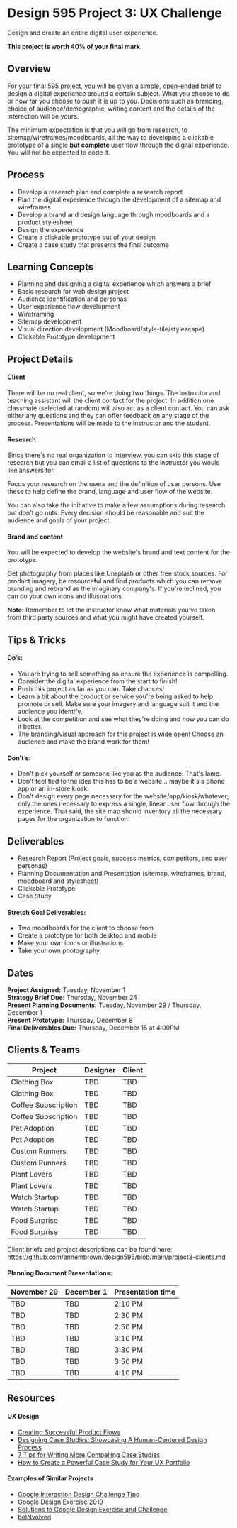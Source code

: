 # Design 595 Project 3: UX Challenge
Design and create an entire digital user experience.

**This project is worth 40% of your final mark.**

## Overview
For your final 595 project, you will be given a simple, open-ended brief to design a digital experience around a certain subject. What you choose to do or how far you choose to push it is up to you. Decisions such as branding, choice of audience/demographic, writing content and the details of the interaction will be yours.

The minimum expectation is that you will go from research, to sitemap/wireframes/moodboards, all the way to developing a clickable prototype of a single **but complete** user flow through the digital experience. You will not be expected to code it. 

## Process 
- Develop a research plan and complete a research report
- Plan the digital experience through the development of a sitemap and wireframes
- Develop a brand and design language through moodboards and a product stylesheet 
- Design the experience 
- Create a clickable prototype out of your design
- Create a case study that presents the final outcome

## Learning Concepts
- Planning and designing a digital experience which answers a brief  
- Basic research for web design project   
- Audience identification and personas   
- User experience flow development 
- Wireframing     
- Sitemap development   
- Visual direction development (Moodboard/style-tile/stylescape)   
- Clickable Prototype development   

## Project Details

#### Client
There will be no real client, so we're doing two things. The instructor and teaching assistant will the client contact for the project. In addition one classmate (selected at random) will also act as a client contact. You can ask either any questions and they can offer feedback on any stage of the process. Presentations will be made to the instructor and the student.

#### Research
Since there's no real organization to interview, you can skip this stage of research but you can email a list of questions to the instructor you would like answers for.

Focus your research on the users and the definition of user persons. Use these to help define the brand, language and user flow of the website.

You can also take the initiative to make a few assumptions during research but don't go nuts. Every decision should be reasonable and suit the audience and goals of your project.

#### Brand and content
You will be expected to develop the website's brand and text content for the prototype. 

Get photography from places like Unsplash or other free stock sources. For product imagery, be resourceful and find products which you can remove branding and rebrand as the imaginary company's. If you're inclined, you can do your own icons and illustrations. 

**Note:** Remember to let the instructor know what materials you've taken from third party sources and what you might have created yourself.

## Tips & Tricks
#### Do’s:
- You are trying to sell something so ensure the experience is compelling.
- Consider the digital experience from the start to finish!
- Push this project as far as you can. Take chances!
- Learn a bit about the product or service you're being asked to help promote or sell. Make sure your imagery and language suit it and the audience you identify.
- Look at the competition and see what they're doing and how you can do it better.
- The branding/visual approach for this project is wide open! Choose an audience and make the brand work for them!

#### Don't’s:
- Don't pick yourself or someone like you as the audience. That's lame.
- Don't feel tied to the idea this has to be a website... maybe it's a phone app or an in-store kiosk. 
- Don't design every page necessary for the website/app/kiosk/whatever; only the ones necessary to express a single, linear user flow through the experience. That said, the site map should inventory all the necessary pages for the organization to function.

## Deliverables
- Research Report (Project goals, success metrics, competitors, and user personas)
- Planning Documentation and Presentation (sitemap, wireframes, brand, moodboard and stylesheet)
- Clickable Prototype
- Case Study

#### Stretch Goal Deliverables:
- Two moodboards for the client to choose from
- Create a prototype for both desktop and mobile
- Make your own icons or illustrations
- Take your own photography

## Dates
**Project Assigned:** Tuesday, November 1 <br>
**Strategy Brief Due:** Thursday, November 24 <br>
**Present Planning Documents:** Tuesday, November 29 / Thursday, December 1 <br>
**Present Prototype:** Thursday, December 8 <br>
**Final Deliverables Due:** Thursday, December 15 at 4:00PM <br>

## Clients & Teams

| Project | Designer | Client |
|  -----  | ----- | ------ |
| Clothing Box | TBD | TBD |
| Clothing Box | TBD | TBD |
| Coffee Subscription | TBD | TBD |
| Coffee Subscription | TBD | TBD |
| Pet Adoption | TBD | TBD |
| Pet Adoption | TBD | TBD |
| Custom Runners | TBD | TBD |
| Custom Runners | TBD | TBD |
| Plant Lovers | TBD | TBD |
| Plant Lovers | TBD | TBD |
| Watch Startup | TBD | TBD |
| Watch Startup | TBD | TBD |
| Food Surprise | TBD | TBD |
| Food Surprise | TBD | TBD |

Client briefs and project descriptions can be found here: https://github.com/annembrown/design595/blob/main/project3-clients.md

#### Planning Document Presentations:

| November 29 | December 1 | Presentation time |
| ----- | ------ | ----- |
| TBD | TBD | 2:10 PM |
| TBD | TBD | 2:30 PM |
| TBD | TBD | 2:50 PM |
| TBD | TBD | 3:10 PM |
| TBD | TBD | 3:30 PM |
| TBD | TBD | 3:50 PM |
| TBD | TBD | 4:10 PM |

## Resources
#### UX Design
- [Creating Successful Product Flows](https://medium.com/@ryanglasgow/creating-successful-product-flows-c41ffbce49a1#.gwnuwmgkz)
- [Designing Case Studies: Showcasing A Human-Centered Design Process](http://www.smashingmagazine.com/2015/02/designing-case-studies-human-centered-design-process/)  
- [7 Tips for Writing More Compelling Case Studies](https://blog.prototypr.io/7-tips-for-writing-more-compelling-case-studies-f479c76f068b)
- [How to Create a Powerful Case Study for Your UX Portfolio](https://medium.com/@userfocus/how-to-create-a-powerful-case-study-for-your-ux-portfolio-1c721f58a2d2)

#### Examples of Similar Projects
- [Google Interaction Design Challenge Tips](https://uxdesign.cc/google-interaction-design-challenge-90a6837f7654)
- [Google Design Exercise 2019](https://blog.prototypr.io/google-design-exercise-8c25a93dcdbc)
- [Solutions to Google Design Exercise and Challenge](https://www.casestudy.club/journal/google-design-exercise)
- [beINvolved](https://www.jiaqizhuo.com/google-design-exercise-2019)
